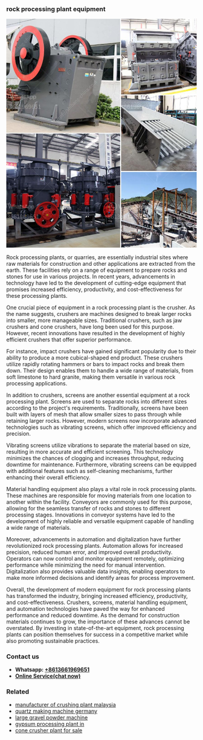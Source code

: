 <h3>rock processing plant equipment</h3><img src='1708587279.jpg' alt=''><p>Rock processing plants, or quarries, are essentially industrial sites where raw materials for construction and other applications are extracted from the earth. These facilities rely on a range of equipment to prepare rocks and stones for use in various projects. In recent years, advancements in technology have led to the development of cutting-edge equipment that promises increased efficiency, productivity, and cost-effectiveness for these processing plants.</p><p>One crucial piece of equipment in a rock processing plant is the crusher. As the name suggests, crushers are machines designed to break larger rocks into smaller, more manageable sizes. Traditional crushers, such as jaw crushers and cone crushers, have long been used for this purpose. However, recent innovations have resulted in the development of highly efficient crushers that offer superior performance.</p><p>For instance, impact crushers have gained significant popularity due to their ability to produce a more cubical-shaped end product. These crushers utilize rapidly rotating hammers or bars to impact rocks and break them down. Their design enables them to handle a wide range of materials, from soft limestone to hard granite, making them versatile in various rock processing applications.</p><p>In addition to crushers, screens are another essential equipment at a rock processing plant. Screens are used to separate rocks into different sizes according to the project's requirements. Traditionally, screens have been built with layers of mesh that allow smaller sizes to pass through while retaining larger rocks. However, modern screens now incorporate advanced technologies such as vibrating screens, which offer improved efficiency and precision.</p><p>Vibrating screens utilize vibrations to separate the material based on size, resulting in more accurate and efficient screening. This technology minimizes the chances of clogging and increases throughput, reducing downtime for maintenance. Furthermore, vibrating screens can be equipped with additional features such as self-cleaning mechanisms, further enhancing their overall efficiency.</p><p>Material handling equipment also plays a vital role in rock processing plants. These machines are responsible for moving materials from one location to another within the facility. Conveyors are commonly used for this purpose, allowing for the seamless transfer of rocks and stones to different processing stages. Innovations in conveyor systems have led to the development of highly reliable and versatile equipment capable of handling a wide range of materials.</p><p>Moreover, advancements in automation and digitalization have further revolutionized rock processing plants. Automation allows for increased precision, reduced human error, and improved overall productivity. Operators can now control and monitor equipment remotely, optimizing performance while minimizing the need for manual intervention. Digitalization also provides valuable data insights, enabling operators to make more informed decisions and identify areas for process improvement.</p><p>Overall, the development of modern equipment for rock processing plants has transformed the industry, bringing increased efficiency, productivity, and cost-effectiveness. Crushers, screens, material handling equipment, and automation technologies have paved the way for enhanced performance and reduced downtime. As the demand for construction materials continues to grow, the importance of these advances cannot be overstated. By investing in state-of-the-art equipment, rock processing plants can position themselves for success in a competitive market while also promoting sustainable practices.</p><h3>Contact us</h3><ul><li><strong>Whatsapp:&nbsp;<a href="https://wa.me/8613661969651">+8613661969651</a></strong></li><li><a href="https://swt.shibang-china.com/?git&amp;zhl&amp;rock processing plant equipment"><strong>Online Service(chat now)</strong></a></li></ul><h3>Related</h3><ul><li><a href='manufacturer of crushing plant malaysia.md'>manufacturer of crushing plant malaysia</a></li><li><a href='quartz making machine germany.md'>quartz making machine germany</a></li><li><a href='large gravel powder machine.md'>large gravel powder machine</a></li><li><a href='gypsum processing plant in.md'>gypsum processing plant in</a></li><li><a href='cone crusher plant for sale.md'>cone crusher plant for sale</a></li></ul>